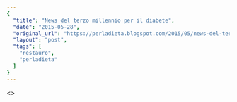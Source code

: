 ```yaml
---
{
  "title": "News del terzo millennio per il diabete",
  "date": "2015-05-28",
  "original_url": "https://perladieta.blogspot.com/2015/05/news-del-terzo-millennio-per-il-diabete.html",
  "layout": "post",
  "tags": [
    "restauro",
    "perladieta"
  ]
}
---
```


<>
